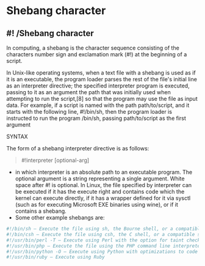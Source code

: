 # Shebang character

## #! /Shebang character

In computing, a shebang is the character sequence consisting of the characters number sign and exclamation mark (#!) at the beginning of a script.

In Unix-like operating systems, when a text file with a shebang is used as if it is an executable, the program loader parses the rest of the file's initial line as an interpreter directive; the specified interpreter program is executed, passing to it as an argument the path that was initially used when attempting to run the script,[8] so that the program may use the file as input data. For example, if a script is named with the path path/to/script, and it starts with the following line, #!/bin/sh, then the program loader is instructed to run the program /bin/sh, passing path/to/script as the first argument

SYNTAX

The form of a shebang interpreter directive is as follows:

> \#!interpreter [optional-arg]

- in which interpreter is an absolute path to an executable program. The optional argument is a string representing a single argument. White space after #! is optional. In Linux, the file specified by interpreter can be executed if it has the execute right and contains code which the kernel can execute directly, if it has a wrapper defined for it via sysctl (such as for executing Microsoft EXE binaries using wine), or if it contains a shebang.
- Some other example shebangs are:

```bash
#!/bin/sh — Execute the file using sh, the Bourne shell, or a compatible shell 
#!/bin/csh — Execute the file using csh, the C shell, or a compatible shell 
#!/usr/bin/perl -T — Execute using Perl with the option for taint checks 
#!/usr/bin/php — Execute the file using the PHP command line interpreter 
#!/usr/bin/python -O — Execute using Python with optimizations to code 
#!/usr/bin/ruby — Execute using Ruby 
```